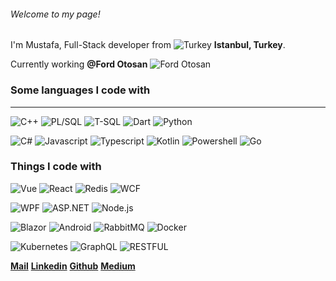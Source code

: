 ###### Welcome to my page!

I'm Mustafa, Full-Stack developer from ![Turkey](https://image.flaticon.com/icons/svg/940/940164.svg) **Istanbul, Turkey**.

Currently working **@Ford Otosan** ![Ford Otosan](https://image.flaticon.com/icons/svg/806/806092.svg)

### Some languages I code with
---
![C++](https://img.shields.io/badge/C++-%E2%81%AD%E2%81%AD%E2%81%AD-blue)
![PL/SQL](https://img.shields.io/badge/PLSQL-%E2%81%AD%E2%81%AD%E2%81%AD-red)
![T-SQL](https://img.shields.io/badge/TSQL-%E2%81%AD%E2%81%AD%E2%81%AD-red) 
![Dart](https://img.shields.io/badge/Dart-%E2%81%AD%E2%81%AD%E2%81%AD-blue) 
![Python](https://img.shields.io/badge/Python-%E2%81%AD%E2%81%AD%E2%81%AD-yellow) 

![C#](https://img.shields.io/badge/C%23-%E2%81%AD%E2%81%AD%E2%81%AD-purple)
![Javascript](https://img.shields.io/badge/Javascript-%E2%81%AD%E2%81%AD%E2%81%AD-yellow)
![Typescript](https://img.shields.io/badge/TypeScript-%E2%81%AD%E2%81%AD%E2%81%AD-blue)
![Kotlin](https://img.shields.io/badge/Kotlin-%E2%81%AD%E2%81%AD%E2%81%AD-purple)
![Powershell](https://img.shields.io/badge/Powershell-%E2%81%AD%E2%81%AD%E2%81%AD-black)
![Go](https://img.shields.io/badge/Go-%E2%81%AD%E2%81%AD%E2%81%AD-blue)

### Things I code with

![Vue](https://img.shields.io/badge/Vue-%E2%81%AD%E2%81%AD%E2%81%AD-green)
![React](https://img.shields.io/badge/React-%E2%81%AD%E2%81%AD%E2%81%AD-blue)
![Redis](https://img.shields.io/badge/Redis-%E2%81%AD%E2%81%AD%E2%81%AD-red)
![WCF](https://img.shields.io/badge/WCF-%E2%81%AD%E2%81%AD%E2%81%AD-blue)

![WPF](https://img.shields.io/badge/WPF-%E2%81%AD%E2%81%AD%E2%81%AD-blue)
![ASP.NET](https://img.shields.io/badge/ASP.NET-%E2%81%AD%E2%81%AD%E2%81%AD-blue)
![Node.js](https://img.shields.io/badge/Node.JS-%E2%81%AD%E2%81%AD%E2%81%AD-green)

![Blazor](https://img.shields.io/badge/Blazor-%E2%81%AD%E2%81%AD%E2%81%AD-purple) 
![Android](https://img.shields.io/badge/Android-%E2%81%AD%E2%81%AD%E2%81%AD-green) 
![RabbitMQ](https://img.shields.io/badge/RabbitMQ-%E2%81%AD%E2%81%AD%E2%81%AD-orange) 
![Docker](https://img.shields.io/badge/Docker-%E2%81%AD%E2%81%AD%E2%81%AD-blue)

![Kubernetes](https://img.shields.io/badge/Kubernetes-%E2%81%AD%E2%81%AD%E2%81%AD-blue) 
![GraphQL](https://img.shields.io/badge/GraphQL-%E2%81%AD%E2%81%AD%E2%81%AD-purple) 
![RESTFUL](https://img.shields.io/badge/RESTFUL-%E2%81%AD%E2%81%AD%E2%81%AD-black)

**[Mail](mailto:mustafa.eozmen@gmail.com)**
**[Linkedin](linkedin.com/in/mustafaemreozmen)**
**[Github](github.com/mustafaemreozmen)**
**[Medium](medium.com/@mustafa.eozmen)**
